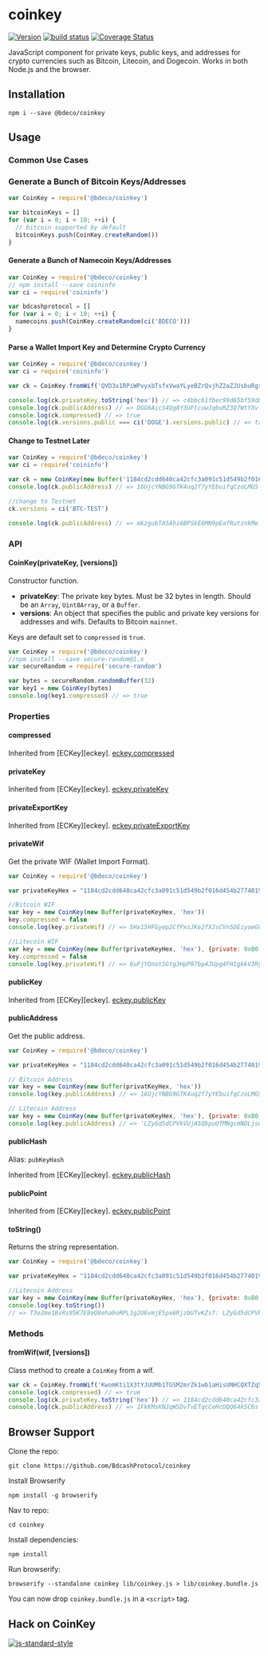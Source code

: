 coinkey
=======

[![Version](https://img.shields.io/npm/v/@bdeco/coinkey.svg)](https://www.npmjs.org/package/@bdeco/coinkey)
[![build status](https://secure.travis-ci.org/cryptocoinjs/coinkey.png)](http://travis-ci.org/cryptocoinjs/coinkey)
[![Coverage Status](https://img.shields.io/coveralls/cryptocoinjs/coinkey.svg)](https://coveralls.io/r/cryptocoinjs/coinkey)

JavaScript component for private keys, public keys, and addresses for crypto currencies such as Bitcoin, Litecoin, and Dogecoin. Works
in both Node.js and the browser.


Installation
------------

    npm i --save @bdeco/coinkey


Usage
-----

### Common Use Cases

### Generate a Bunch of Bitcoin Keys/Addresses

```js
var CoinKey = require('@bdeco/coinkey')

var bitcoinKeys = []
for (var i = 0; i < 10; ++i) {
  // bitcoin supported by default
  bitcoinKeys.push(CoinKey.createRandom())
}
```


#### Generate a Bunch of Namecoin Keys/Addresses

```js
var CoinKey = require('@bdeco/coinkey')
// npm install --save coininfo
var ci = require('coininfo')

var bdcashprotocol = []
for (var i = 0; i < 10; ++i) {
  namecoins.push(CoinKey.createRandom(ci('BDECO')))
}
```


#### Parse a Wallet Import Key and Determine Crypto Currency

```js
var CoinKey = require('@bdeco/coinkey')
var ci = require('coininfo')

var ck = CoinKey.fromWif('QVD3x1RPiWPvyxbTsfxVwaYLyeBZrQvjhZ2aZJUsbuRgsEAGpNQ2')

console.log(ck.privateKey.toString('hex')) // => c4bbcb1fbec99d65bf59d85c8cb62ee2db963f0fe106f483d9afa73bd4e39a8a
console.log(ck.publicAddress) // => DGG6AicS4Qg8Y3UFtcuwJqbuRZ3Q7WtYXv
console.log(ck.compressed) // => true
console.log(ck.versions.public === ci('DOGE').versions.public) // => true
```


#### Change to Testnet Later

```js
var CoinKey = require('@bdeco/coinkey')
var ci = require('coininfo')

var ck = new CoinKey(new Buffer('1184cd2cdd640ca42cfc3a091c51d549b2f016d454b2774019c2b2d2e08529fd', 'hex'))
console.log(ck.publicAddress) // => 16UjcYNBG9GTK4uq2f7yYEbuifqCzoLMGS

//change to Testnet
ck.versions = ci('BTC-TEST')

console.log(ck.publicAddress) // => mkzgubTA5Ahi6BPSkE6MN9pEafRutznkMe
```


### API

#### CoinKey(privateKey, [versions])

Constructor function.

- **privateKey**: The private key bytes. Must be 32 bytes in length. Should be an `Array`, `Uint8Array`, or a `Buffer`.
- **versions**: An object that specifies the public and private key versions for addresses and wifs. Defaults to Bitcoin `mainnet`.

Keys are default set to `compressed` is `true`.

```js
var CoinKey = require('@bdeco/coinkey')
//npm install --save secure-random@1.x
var secureRandom = require('secure-random')

var bytes = secureRandom.randomBuffer(32)
var key1 = new CoinKey(bytes)
console.log(key1.compressed) // => true
```


### Properties


#### compressed

Inherited from [ECKey][eckey]. [eckey.compressed](http://cryptocoinjs.com/modules/currency/eckey/#compressed)


#### privateKey

Inherited from [ECKey][eckey]. [eckey.privateKey](http://cryptocoinjs.com/modules/currency/eckey/#privatekey)


#### privateExportKey

Inherited from [ECKey][eckey]. [eckey.privateExportKey](http://cryptocoinjs.com/modules/currency/eckey/#privateexportkey)


#### privateWif

Get the private WIF (Wallet Import Format).

```js
var CoinKey = require('@bdeco/coinkey')

var privateKeyHex = "1184cd2cdd640ca42cfc3a091c51d549b2f016d454b2774019c2b2d2e08529fd"

//Bitcoin WIF
var key = new CoinKey(new Buffer(privateKeyHex, 'hex'))
key.compressed = false
console.log(key.privateWif) // => 5Hx15HFGyep2CfPxsJKe2fXJsCVn5DEiyoeGGF6JZjGbTRnqfiD

//Litecoin WIF
var key = new CoinKey(new Buffer(privateKeyHex, 'hex'), {private: 0xB0, public: 0x30})
key.compressed = false
console.log(key.privateWif) // => 6uFjYQnot5Gtg3HpP87bp4JUpg4FH1gkkV3RyS7LHBbD9Hpt1na
```


#### publicKey

Inherited from [ECKey][eckey]. [eckey.publicKey](http://cryptocoinjs.com/modules/currency/eckey/#publickey)


#### publicAddress

Get the public address.

```js
var CoinKey = require('@bdeco/coinkey')

var privateKeyHex = "1184cd2cdd640ca42cfc3a091c51d549b2f016d454b2774019c2b2d2e08529fd"

// Bitcoin Address
var key = new CoinKey(new Buffer(privatKeyHex, 'hex'))
console.log(key.publicAddress) // => 16UjcYNBG9GTK4uq2f7yYEbuifqCzoLMGS

// Litecoin Address
var key = new CoinKey(new Buffer(privateKeyHex, 'hex'), {private: 0xB0, public: 0x30})
console.log(key.publicAddress) // => 'LZyGd5dCPVkVUjA5QbpuUfMNgcmNDLjswH'
```


#### publicHash

Alias: `pubKeyHash`

Inherited from [ECKey][eckey]. [eckey.publicHash](http://cryptocoinjs.com/modules/currency/eckey/#publicHash)


#### publicPoint

Inherited from [ECKey][eckey]. [eckey.publicPoint](http://cryptocoinjs.com/modules/currency/eckey/#publicPoint)


#### toString()

Returns the string representation.

```js
var CoinKey = require('@bdeco/coinkey')

var privateKeyHex = "1184cd2cdd640ca42cfc3a091c51d549b2f016d454b2774019c2b2d2e08529fd"

//Litecoin Address
var key = new CoinKey(new Buffer(privateKeyHex, 'hex'), {private: 0xB0, public: 0x30})
console.log(key.toString())
// => T3e2me1BvRs95K7E8eQ8eha9oRPL1g2U6vmjE5px6RjzbUTvKZsf: LZyGd5dCPVkVUjA5QbpuUfMNgcmNDLjswH
```


### Methods

#### fromWif(wif, [versions])

Class method to create a `CoinKey` from a wif.

```js
var ck = CoinKey.fromWif('KwomKti1X3tYJUUMb1TGSM2mrZk1wb1aHisUNHCQXTZq5auC2qc3');
console.log(ck.compressed) // => true
console.log(ck.privateKey.toString('hex')) // => 1184cd2cdd640ca42cfc3a091c51d549b2f016d454b2774019c2b2d2e08529fd
console.log(ck.publicAddress) // => 1FkKMsKNJqWSDvTvETqcCeHcUQQ64kSC6s
```


Browser Support
---------------

Clone the repo:

    git clone https://github.com/BdcashProtocol/coinkey

Install Browserify

    npm install -g browserify

Nav to repo:

    cd coinkey

Install dependencies:

    npm install

Run browserify:

    browserify --standalone coinkey lib/coinkey.js > lib/coinkey.bundle.js

You can now drop `coinkey.bundle.js` in a `<script>` tag.

Hack on CoinKey
---------------

[![js-standard-style](https://cdn.rawgit.com/feross/standard/master/badge.svg)](https://github.com/feross/standard)
